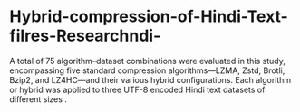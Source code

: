 # Hybrid-compression-of-Hindi-Text-filres-Researchndi-
A total of 75 algorithm–dataset combinations were evaluated in this study, encompassing five standard compression algorithms—LZMA, Zstd, Brotli, Bzip2, and LZ4HC—and their various hybrid configurations. Each algorithm or hybrid was applied to three UTF-8 encoded Hindi text datasets of different sizes .
